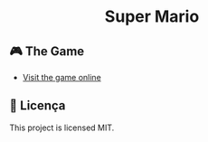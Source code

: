 <h1 align="center"> Super Mario </h1>

## 🎮 The Game

- [Visit the game online](https://matheuscouti.github.io/jogoMario)


## :memo: Licença

This project is licensed MIT.
